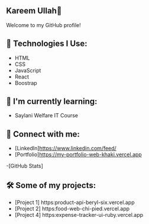 ## Kareem Ullah👋

Welcome to my GitHub profile!


## 🔧 Technologies I Use:
- HTML
- CSS
- JavaScript
- React
- Boostrap

## 🌱 I'm currently learning:
- Saylani Welfare IT Course

## 📝 Connect with me:
- [LinkedIn]https://www.linkedin.com/feed/
- [Portfolio]https://my-portfolio-web-khaki.vercel.app


-[GitHub Stats]


## 🛠️ Some of my projects:
- [Project 1] https:product-api-beryl-six.vercel.app
- [Project 2] https:food-web-chi-pied.vercel.app
- [Project 4] https:expense-tracker-ui-ruby.vercel.app

